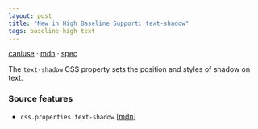 ```yaml
---
layout: post
title: "New in High Baseline Support: text-shadow"
tags: baseline-high text
---
```


[caniuse](https://caniuse.com/?search=text-shadow) · [mdn](https://developer.mozilla.org/en-US/search?q=text-shadow) · [spec](https://drafts.csswg.org/css-text-decor-4/#text-shadow-property)

The `text-shadow` CSS property sets the position and styles of shadow on text.

### Source features

- ``css.properties.text-shadow`` [[mdn]](https://developer.mozilla.org/en-US/search?q=css.properties.text-shadow)
